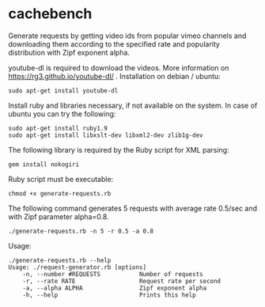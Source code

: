 # cachebench

Generate requests by getting video ids from popular vimeo channels and downloading them according to the specified rate and popularity distribution with Zipf exponent alpha.

youtube-dl is required to download the videos. More information on https://rg3.github.io/youtube-dl/ .
Installation on debian / ubuntu:
```
sudo apt-get install youtube-dl
```
Install ruby and libraries necessary, if not available on the system. In case of ubuntu you can try the following:

```
sudo apt-get install ruby1.9
sudo apt-get install libxslt-dev libxml2-dev zlib1g-dev
```

The following library is required by the Ruby script for XML parsing:
```
gem install nokogiri
```

Ruby script must be executable:

```
chmod +x generate-requests.rb
```
The following command generates 5 requests with average rate 0.5/sec and with Zipf parameter alpha=0.8.
```
./generate-requests.rb -n 5 -r 0.5 -a 0.8
```

Usage:
```
./generate-requests.rb --help
Usage: ./request-generator.rb [options]
    -n, --number #REQUESTS           Number of requests
    -r, --rate RATE                  Request rate per second
    -a, --alpha ALPHA                Zipf exponent alpha
    -h, --help                       Prints this help
```

